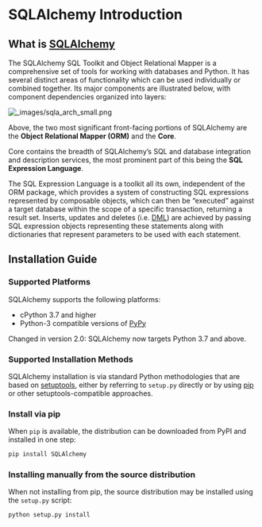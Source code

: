 # SQLAlchemy Introduction

## What is [SQLAlchemy](https://docs.sqlalchemy.org/en/20/intro.html#overview)

The SQLAlchemy SQL Toolkit and Object Relational Mapper is a comprehensive set of tools for working with databases and Python. It has several distinct areas of functionality which can be used individually or combined together. Its major components are illustrated below, with component dependencies organized into layers:

![_images/sqla_arch_small.png](https://docs.sqlalchemy.org/en/20/_images/sqla_arch_small.png)

Above, the two most significant front-facing portions of SQLAlchemy are the  **Object Relational Mapper (ORM)**  and the  **Core**.

Core contains the breadth of SQLAlchemy’s SQL and database integration and description services, the most prominent part of this being the  **SQL Expression Language**.

The SQL Expression Language is a toolkit all its own, independent of the ORM package, which provides a system of constructing SQL expressions represented by composable objects, which can then be “executed” against a target database within the scope of a specific transaction, returning a result set. Inserts, updates and deletes (i.e.  [DML](https://docs.sqlalchemy.org/en/20/glossary.html#term-DML)) are achieved by passing SQL expression objects representing these statements along with dictionaries that represent parameters to be used with each statement.

## Installation Guide

### Supported Platforms
SQLAlchemy supports the following platforms:

-   cPython 3.7 and higher
-   Python-3 compatible versions of  [PyPy](http://pypy.org/)
    
Changed in version 2.0: SQLAlchemy now targets Python 3.7 and above.


### Supported Installation Methods

SQLAlchemy installation is via standard Python methodologies that are based on  [setuptools](https://pypi.org/project/setuptools/), either by referring to  `setup.py`  directly or by using  [pip](https://pypi.org/project/pip/)  or other setuptools-compatible approaches.

### Install via pip[](https://docs.sqlalchemy.org/en/20/intro.html#install-via-pip "Permalink to this heading")

When  `pip`  is available, the distribution can be downloaded from PyPI and installed in one step:
```bash
pip install SQLAlchemy
```

### Installing manually from the source distribution

When not installing from pip, the source distribution may be installed using the  `setup.py`  script:
```bash
python setup.py install
```